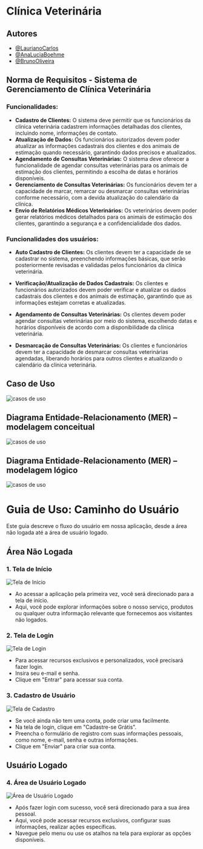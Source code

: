 
# Clínica Veterinária 

## Autores

- [@LaurianoCarlos](https://www.github.com/LaurianoCarlos)
- [@AnaLuciaBoehme](https://www.github.com/AnaLuciaBoehme)
- [@BrunoOliveira](https://www.github.com/LowNur)


## Norma de Requisitos - Sistema de Gerenciamento de Clínica Veterinária

### Funcionalidades:
- **Cadastro de Clientes:** O sistema deve permitir que os funcionários da clínica veterinária cadastrem informações detalhadas dos clientes, incluindo nome, informações de contato.
- **Atualização de Dados:** Os funcionários autorizados devem poder atualizar as informações cadastrais dos clientes e dos animais de estimação quando necessário, garantindo dados precisos e atualizados.
- **Agendamento de Consultas Veterinárias:** O sistema deve oferecer a funcionalidade de agendar consultas veterinárias para os animais de estimação dos clientes, permitindo a escolha de datas e horários disponíveis.
- **Gerenciamento de Consultas Veterinárias:** Os funcionários devem ter a capacidade de marcar, remarcar ou desmarcar consultas veterinárias conforme necessário, com a devida atualização do calendário da clínica.
- **Envio de Relatórios Médicos Veterinários:** Os veterinários devem poder gerar relatórios médicos detalhados para os animais de estimação dos clientes, garantindo a segurança e a confidencialidade dos dados.

### Funcionalidades dos usuários: 
- **Auto Cadastro de Clientes:** Os clientes devem ter a capacidade de se cadastrar no sistema, preenchendo informações básicas, que serão posteriormente revisadas e validadas pelos funcionários da clínica veterinária.

- **Verificação/Atualização de Dados Cadastrais:** Os clientes e funcionários autorizados devem poder verificar e atualizar os dados cadastrais dos clientes e dos animais de estimação, garantindo que as informações estejam corretas e atualizadas.

- **Agendamento de Consultas Veterinárias:** Os clientes devem poder agendar consultas veterinárias por meio do sistema, escolhendo datas e horários disponíveis de acordo com a disponibilidade da clínica veterinária.

- **Desmarcação de Consultas Veterinárias:** Os clientes e funcionários devem ter a capacidade de desmarcar consultas veterinárias agendadas, liberando horários para outros clientes e atualizando o calendário da clínica veterinária.


## Caso de Uso
![casos de uso](project/image/caso_de_uso_clinica.jpg)

## Diagrama Entidade-Relacionamento (MER) – modelagem conceitual
![casos de uso](project/image/modelagem_conceitual.png)

## Diagrama Entidade-Relacionamento (MER) – modelagem lógico
![casos de uso](project/image/modelagem_logica.png)




# Guia de Uso: Caminho do Usuário

Este guia descreve o fluxo do usuário em nossa aplicação, desde a área não logada até a área de usuário logado.

## Área Não Logada

### 1. Tela de Início

![Tela de Início](Paginas/tela_de_inicio.png)

- Ao acessar a aplicação pela primeira vez, você será direcionado para a tela de início.
- Aqui, você pode explorar informações sobre o nosso serviço, produtos ou qualquer outra informação relevante que fornecemos aos visitantes não logados.

### 2. Tela de Login

![Tela de Login](Paginas/tela_login.png)

- Para acessar recursos exclusivos e personalizados, você precisará fazer login.
- Insira seu e-mail e senha.
- Clique em "Entrar" para acessar sua conta.

### 3. Cadastro de Usuário

![Tela de Cadastro](Paginas/cadastro_usuario.png)

- Se você ainda não tem uma conta, pode criar uma facilmente.
- Na tela de login, clique em "Cadastre-se Grátis".
- Preencha o formulário de registro com suas informações pessoais, como nome, e-mail, senha e outras informações.
- Clique em "Enviar" para criar sua conta.

## Usuário Logado

### 4. Área de Usuário Logado

![Área de Usuário Logado](Paginas/usuario_logado.png)

- Após fazer login com sucesso, você será direcionado para a sua área pessoal.
- Aqui, você pode acessar recursos exclusivos, configurar suas informações, realizar ações específicas.
- Navegue pelo menu ou use os atalhos na tela para explorar as opções disponíveis.
